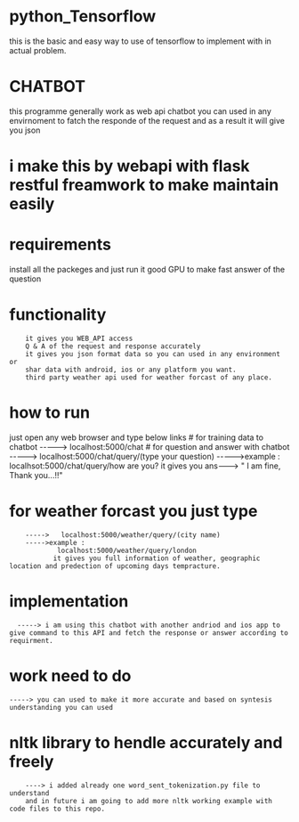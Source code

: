 # python_Tensorflow
this is the basic and easy way to use of tensorflow to implement with in actual problem.

# CHATBOT

this programme generally work as web api chatbot you can used in any envirnoment to fatch the responde of the request and as a result
it will give you json

# i make this by webapi with flask restful freamwork to make maintain easily 

# requirements
  install all the packeges and just run it
  good GPU to make fast answer of the question
 
# functionality
        it gives you WEB_API access 
        Q & A of the request and response accurately
        it gives you json format data so you can used in any environment or 
        shar data with android, ios or any platform you want.
        third party weather api used for weather forcast of any place.
  
# how to run
  just open any web browser and type below links
    # for training data to chatbot
        ----->   localhost:5000/chat
    # for question and answer with chatbot
        ----->   localhost:5000/chat/query/(type your question)
        ----->example : 
               localhsot:5000/chat/query/how are you?
                it gives you ans---> " I am fine, Thank you...!!"
  # for weather forcast you just type
        ----->   localhost:5000/weather/query/(city name)
        ----->example :
                localhost:5000/weather/query/london
               it gives you full information of weather, geographic location and predection of upcoming days tempracture.      
  # implementation
      -----> i am using this chatbot with another andriod and ios app to give command to this API and fetch the response or answer according to requirment.
   
  # work need to do 
    -----> you can used to make it more accurate and based on syntesis understanding you can used 
   # nltk library to hendle accurately and freely
        ----> i added already one word_sent_tokenization.py file to understand
        and in future i am going to add more nltk working example with code files to this repo.
      
  
  
  
  
  
